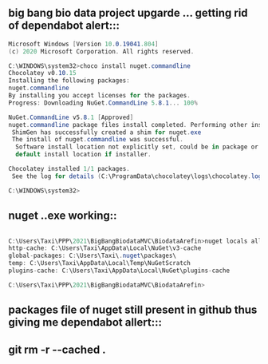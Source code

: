 

## big bang bio data project upgarde ... getting rid of dependabot alert:::

```c#
Microsoft Windows [Version 10.0.19041.804]
(c) 2020 Microsoft Corporation. All rights reserved.

C:\WINDOWS\system32>choco install nuget.commandline
Chocolatey v0.10.15
Installing the following packages:
nuget.commandline
By installing you accept licenses for the packages.
Progress: Downloading NuGet.CommandLine 5.8.1... 100%

NuGet.CommandLine v5.8.1 [Approved]
nuget.commandline package files install completed. Performing other installation steps.
 ShimGen has successfully created a shim for nuget.exe
 The install of nuget.commandline was successful.
  Software install location not explicitly set, could be in package or
  default install location if installer.

Chocolatey installed 1/1 packages.
 See the log for details (C:\ProgramData\chocolatey\logs\chocolatey.log).

C:\WINDOWS\system32>


```



## nuget ..exe working::

```c#

C:\Users\Taxi\PPP\2021\BigBangBiodataMVC\BiodataArefin>nuget locals all -list
http-cache: C:\Users\Taxi\AppData\Local\NuGet\v3-cache
global-packages: C:\Users\Taxi\.nuget\packages\
temp: C:\Users\Taxi\AppData\Local\Temp\NuGetScratch
plugins-cache: C:\Users\Taxi\AppData\Local\NuGet\plugins-cache

C:\Users\Taxi\PPP\2021\BigBangBiodataMVC\BiodataArefin>
```


## packages file of nuget still present in github thus giving me dependabot allert:::

## git rm -r --cached .

